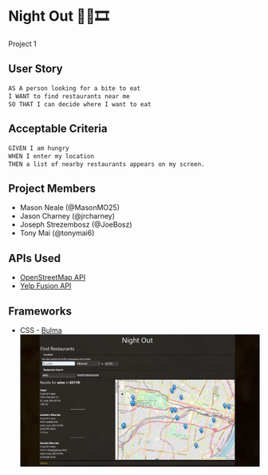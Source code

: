 #  Night Out 🍝🍹🎞️

Project 1

## User Story

```
AS A person looking for a bite to eat
I WANT to find restaurants near me
SO THAT I can decide where I want to eat
```

## Acceptable Criteria

```
GIVEN I am hungry
WHEN I enter my location
THEN a list of nearby restaurants appears on my screen.

```


## Project Members 
* Mason Neale (@MasonMO25)
* Jason Charney (@jrcharney)
* Joseph Strezembosz (@JoeBosz)
* Tony Mai (@tonymai6)


## APIs Used
* [OpenStreetMap API](http://{s}.tile.openstreetmap.org/{z}/{x}/{y}.png)
* [Yelp Fusion API](https://www.yelp.com/developers/documentation/v3/get_started)


## Frameworks

* CSS - [Bulma](https://bulma.io/)
![Alt text](assets/image/Night%20Out.jpg)